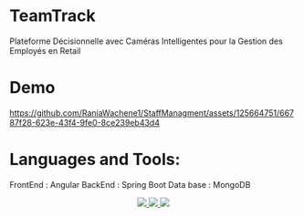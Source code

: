 # TeamTrack
Plateforme Décisionnelle avec Caméras Intelligentes pour la Gestion des Employés en Retail
# Demo


https://github.com/RaniaWachene1/StaffManagment/assets/125664751/66787f28-623e-43f4-9fe0-8ce239eb43d4
# Languages and Tools:
FrontEnd : Angular
BackEnd : Spring Boot
Data base : MongoDB
<p align="center">
  <a href="https://skillicons.dev">
    <img src="https://skillicons.dev/icons?i=angular,bootstrap,spring	,mongodb,idea" />
  </a>
  <a href="https://skillicons.dev">
    <img src="https://skillicons.dev/icons?i=spring" />
  </a>
   <a href="https://skillicons.dev">
    <img src="https://skillicons.dev/icons?i=mongodb" />
  </a>
</p>




